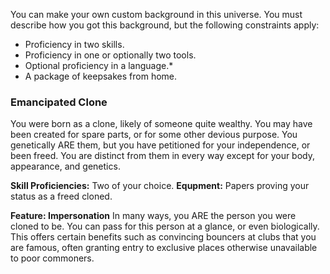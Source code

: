 You can make your own custom background in this universe.  You must describe how you got this background, but the following constraints apply:

 * Proficiency in two skills.
 * Proficiency in one or optionally two tools.
 * Optional proficiency in a language.*
* A package of keepsakes from home.

### Emancipated Clone
You were born as a clone, likely of someone quite wealthy. You may have been created for spare parts, or for some other devious purpose. You genetically ARE them, but you have petitioned for your independence, or been freed.  You are distinct from them in every way except for your body, appearance, and genetics.

**Skill Proficiencies:** Two of your choice.
**Equpment:** Papers proving your status as a freed cloned.

**Feature: Impersonation**
In many ways, you ARE the person you were cloned to be.  You can pass for this person at a glance, or even biologically.  This offers certain benefits such as convincing bouncers at clubs that you are famous, often granting entry to exclusive places otherwise unavailable to poor commoners.
